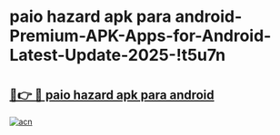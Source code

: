 # paio hazard apk para android-Premium-APK-Apps-for-Android-Latest-Update-2025-!t5u7n

# <h2><a href="https://googleone.com">🔗👉 🔴 paio hazard apk para android</a></h2>

[![acn](https://github.com/user-attachments/assets/0f9c940e-d8b0-45ae-aac7-cd30a18b3e1c)](https://googleone.com)

